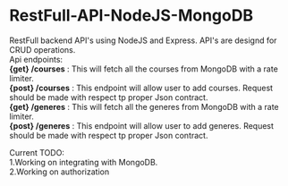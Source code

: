 # RestFull-API-NodeJS-MongoDB
RestFull backend API's using NodeJS and Express. API's are designd for CRUD operations.  <br />
Api endpoints:  <br />
**{get} /courses** : This will fetch all the courses from MongoDB with a rate limiter.  <br />
**{post} /courses** : This endpoint will allow user to add courses. Request should be made with respect tp proper Json contract.<br />
**{get} /generes** : This will fetch all the generes from MongoDB with a rate limiter.  <br />
**{post} /generes** : This endpoint will allow user to add generes. Request should be made with respect tp proper Json contract.<br />


Current TODO: <br />
1.Working on integrating with MongoDB.  <br />
2.Working on authorization <br />

